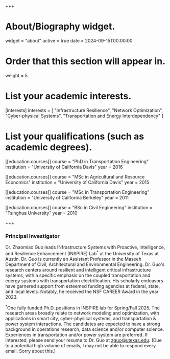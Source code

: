 +++
# About/Biography widget.
widget = "about"
active = true
date = 2024-09-15T00:00:00

# Order that this section will appear in.
weight = 5

# List your academic interests.
[interests]
  interests = [
    "Infrastructure Resilience",
    "Network Optimization",
    "Cyber-physical Systems",
    "Transportation and Energy Interdependency"
  ]

# List your qualifications (such as academic degrees).
[[education.courses]]
  course = "PhD in Transportation Engineering"
  institution = "University of California Davis"
  year = 2016

[[education.courses]]
  course = "MSc in Agricultural and Resource Economics"
  institution = "University of California Davis"
  year = 2015

[[education.courses]]
  course = "MSc in Transportation Engineering"
  institution = "University of California Berkeley"
  year = 2011

[[education.courses]]
  course = "BSc in Civil Engineering"
  institution = "Tsinghua University"
  year = 2010

+++

### Principal Investigator

Dr. Zhaomiao Guo leads INfrastructure Systems with Proactive, Intelligence, and Resilience Enhancement (INSPIRE) Lab<sup>*</sup> at the University of Texas at Austin. Dr. Guo is currently an Assistant Professor in the Maseeh Department of Civil, Architectural and Environmental Engineering. Dr. Guo's research centers around resilient and intelligent critical infrastructure systems, with a specific emphasis on the coupled transportation and energy systems with transportation electrification. His scholarly endeavors have garnered support from esteemed funding agencies at federal, state, and local levels. Notably, he received the NSF CAREER Award in the year 2023. 

<sup>*</sup>One fully funded Ph.D. positions in INSPIRE lab for Spring/Fall 2025. The research areas broadly relate to network modeling and optimization, with applications in smart city, cyber-physical systems, and transportation & power system interactions. The candidates are expected to have a strong background in operations research, data science and/or computer science. Experiences in transportation and/or power system are preferred. If interested, please send your resume to Dr. Guo at zguo@utexas.edu. (Due to a potential high volume of emails, I may not be able to respond every email. Sorry about this.)
